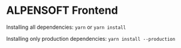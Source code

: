 # ALPENSOFT Frontend

Installing all dependencies: `yarn` or `yarn install`

Installing only production dependencies: `yarn install --production`